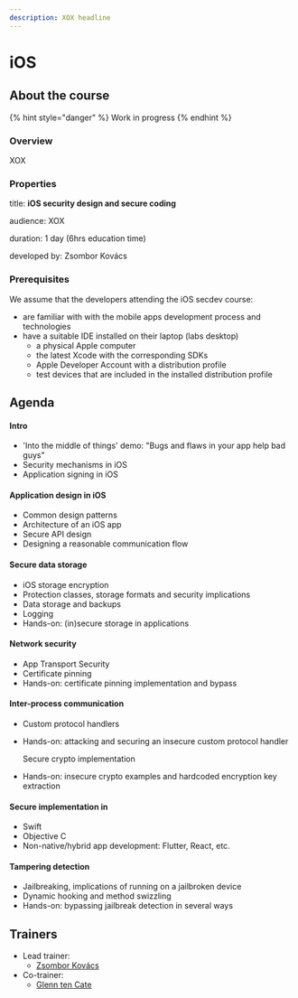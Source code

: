 ```yaml
---
description: XOX headline
---
```


# iOS

## About the course

{% hint style="danger" %}
Work in progress
{% endhint %}

### Overview

XOX

### Properties

title: **iOS security design and secure coding**

audience: XOX

duration: 1 day \(6hrs education time\)

developed by: Zsombor Kovács

### Prerequisites

We assume that the developers attending the iOS secdev course:

* are familiar with with the mobile apps development process and technologies
* have a suitable IDE installed on their laptop \(labs desktop\)
  * a physical Apple computer
  * the latest Xcode with the corresponding SDKs
  * Apple Developer Account with a distribution profile
  * test devices that are included in the installed distribution profile

## Agenda

#### Intro

* 'Into the middle of things' demo: "Bugs and flaws in your app help bad guys"
* Security mechanisms in iOS
* Application signing in iOS

#### Application design in iOS

* Common design patterns
* Architecture of an iOS app
* Secure API design
* Designing a reasonable communication flow

#### Secure data storage

* iOS storage encryption
* Protection classes, storage formats and security implications
* Data storage and backups
* Logging
* Hands-on: \(in\)secure storage in applications

#### Network security

* App Transport Security
* Certificate pinning
* Hands-on: certificate pinning implementation and bypass

#### Inter-process communication

* Custom protocol handlers
* Hands-on: attacking and securing an insecure custom protocol handler

  Secure crypto implementation

* Hands-on: insecure crypto examples and hardcoded encryption key extraction

#### Secure implementation in

* Swift
* Objective C 
* Non-native/hybrid app development: Flutter, React, etc.

#### Tampering detection

* Jailbreaking, implications of running on a jailbroken device
* Dynamic hooking and method swizzling
* Hands-on: bypassing jailbreak detection in several ways

## Trainers

* Lead trainer:
  * [Zsombor Kovács](../trainers/zsombor-kovacs.md)
* Co-trainer:
  * ​[Glenn ten Cate](https://c.defdev.eu/trainers/glenn-ten-cate)

